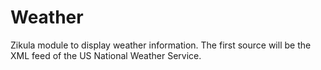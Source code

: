 Weather
========

Zikula module to display weather information.
The first source will be the XML feed of the US National Weather Service.

